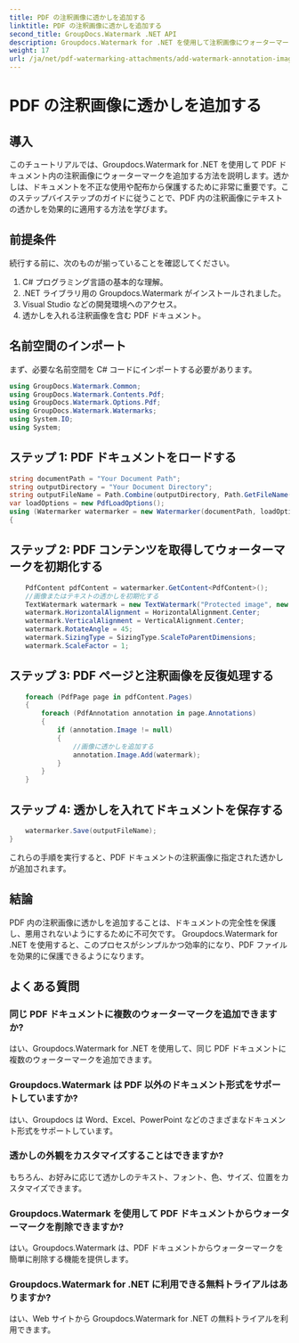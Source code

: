 ```yaml
---
title: PDF の注釈画像に透かしを追加する
linktitle: PDF の注釈画像に透かしを追加する
second_title: GroupDocs.Watermark .NET API
description: Groupdocs.Watermark for .NET を使用して注釈画像にウォーターマークを追加し、PDF ドキュメントを保護する方法を学びます。
weight: 17
url: /ja/net/pdf-watermarking-attachments/add-watermark-annotation-images-pdf/
---
```


# PDF の注釈画像に透かしを追加する

## 導入
このチュートリアルでは、Groupdocs.Watermark for .NET を使用して PDF ドキュメント内の注釈画像にウォーターマークを追加する方法を説明します。透かしは、ドキュメントを不正な使用や配布から保護するために非常に重要です。このステップバイステップのガイドに従うことで、PDF 内の注釈画像にテキストの透かしを効果的に適用する方法を学びます。
## 前提条件
続行する前に、次のものが揃っていることを確認してください。
1. C# プログラミング言語の基本的な理解。
2. .NET ライブラリ用の Groupdocs.Watermark がインストールされました。
3. Visual Studio などの開発環境へのアクセス。
4. 透かしを入れる注釈画像を含む PDF ドキュメント。

## 名前空間のインポート
まず、必要な名前空間を C# コードにインポートする必要があります。
```csharp
using GroupDocs.Watermark.Common;
using GroupDocs.Watermark.Contents.Pdf;
using GroupDocs.Watermark.Options.Pdf;
using GroupDocs.Watermark.Watermarks;
using System.IO;
using System;
```
## ステップ 1: PDF ドキュメントをロードする
```csharp
string documentPath = "Your Document Path";
string outputDirectory = "Your Document Directory";
string outputFileName = Path.Combine(outputDirectory, Path.GetFileName(documentPath));
var loadOptions = new PdfLoadOptions();
using (Watermarker watermarker = new Watermarker(documentPath, loadOptions))
{
```
## ステップ 2: PDF コンテンツを取得してウォーターマークを初期化する
```csharp
    PdfContent pdfContent = watermarker.GetContent<PdfContent>();
    //画像またはテキストの透かしを初期化する
    TextWatermark watermark = new TextWatermark("Protected image", new Font("Arial", 8));
    watermark.HorizontalAlignment = HorizontalAlignment.Center;
    watermark.VerticalAlignment = VerticalAlignment.Center;
    watermark.RotateAngle = 45;
    watermark.SizingType = SizingType.ScaleToParentDimensions;
    watermark.ScaleFactor = 1;
```
## ステップ 3: PDF ページと注釈画像を反復処理する
```csharp
    foreach (PdfPage page in pdfContent.Pages)
    {
        foreach (PdfAnnotation annotation in page.Annotations)
        {
            if (annotation.Image != null)
            {
                //画像に透かしを追加する
                annotation.Image.Add(watermark);
            }
        }
    }
```
## ステップ 4: 透かしを入れてドキュメントを保存する
```csharp
    watermarker.Save(outputFileName);
}
```
これらの手順を実行すると、PDF ドキュメントの注釈画像に指定された透かしが追加されます。

## 結論
PDF 内の注釈画像に透かしを追加することは、ドキュメントの完全性を保護し、悪用されないようにするために不可欠です。 Groupdocs.Watermark for .NET を使用すると、このプロセスがシンプルかつ効率的になり、PDF ファイルを効果的に保護できるようになります。
## よくある質問
### 同じ PDF ドキュメントに複数のウォーターマークを追加できますか?
はい、Groupdocs.Watermark for .NET を使用して、同じ PDF ドキュメントに複数のウォーターマークを追加できます。
### Groupdocs.Watermark は PDF 以外のドキュメント形式をサポートしていますか?
はい、Groupdocs は Word、Excel、PowerPoint などのさまざまなドキュメント形式をサポートしています。
### 透かしの外観をカスタマイズすることはできますか?
もちろん、お好みに応じて透かしのテキスト、フォント、色、サイズ、位置をカスタマイズできます。
### Groupdocs.Watermark を使用して PDF ドキュメントからウォーターマークを削除できますか?
はい。Groupdocs.Watermark は、PDF ドキュメントからウォーターマークを簡単に削除する機能を提供します。
### Groupdocs.Watermark for .NET に利用できる無料トライアルはありますか?
はい、Web サイトから Groupdocs.Watermark for .NET の無料トライアルを利用できます。